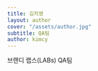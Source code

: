 ```yaml
---
title: 김치영
layout: author
cover: "/assets/author.jpg"
subtitle: QA팀
author: kimcy
---
```


브랜디 랩스(LABs) QA팀
